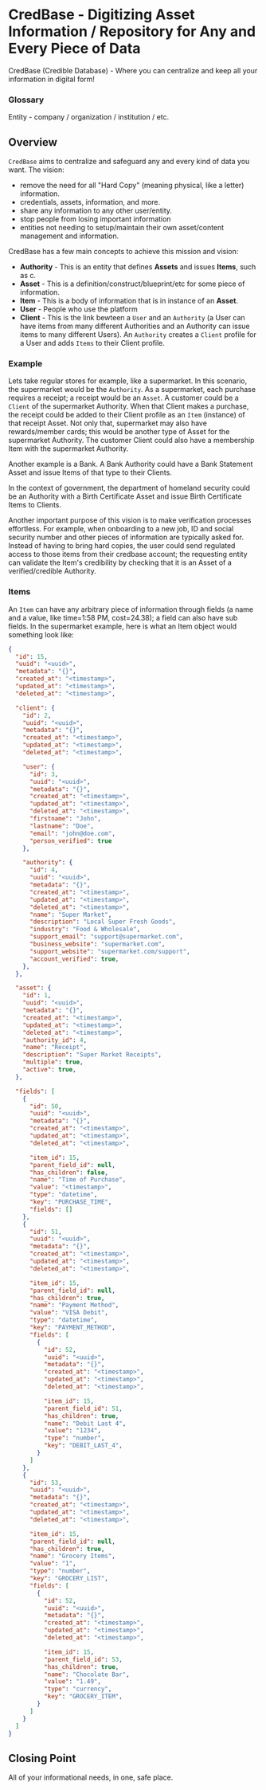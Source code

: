 # CredBase - Digitizing Asset Information / Repository for Any and Every Piece of Data


CredBase (Credible Database) - Where you can centralize and keep all your information in digital form!


### Glossary

Entity - company / organization / institution / etc.


## Overview

`CredBase` aims to centralize and safeguard any and every kind of data you want. The vision:
* remove the need for all "Hard Copy" (meaning physical, like a letter) information.
* credentials, assets, information, and more.
* share any information to any other user/entity.
* stop people from losing important information
* entities not needing to setup/maintain their own asset/content management and information.


CredBase has a few main concepts to achieve this mission and vision:
* **Authority** - This is an entity that defines **Assets** and issues **Items**, such as c.
* **Asset** - This is a definition/construct/blueprint/etc for some piece of information.
* **Item** - This is a body of information that is in instance of an **Asset**.
* **User** - People who use the platform
* **Client** - This is the link bewteen a `User` and an `Authority` (a User can have items from many different Authorities and an Authority can issue items to many different Users). An `Authority` creates a `Client` profile for a User and adds `Items` to their Client profile.



### Example

Lets take regular stores for example, like a supermarket. In this scenario, the supermarket would be the `Authority`. As a supermarket, each purchase requires a  receipt; a receipt would be an `Asset`. A customer could be a `Client` of the supermarket Authority. When that Client makes a purchase, the receipt could be added to their Client profile as an `Item` (instance) of that receipt Asset. Not only that, supermarket may also have rewards/member cards; this would be another type of Asset for the supermarket Authority. The customer Client could also have a membership Item with the supermarket Authority.

Another example is a Bank. A Bank Authority could have a Bank Statement Asset and issue Items of that type to their Clients.

In the context of government, the department of homeland security could be an Authority with a Birth Certificate Asset and issue Birth Certificate Items to Clients.



Another important purpose of this vision is to make verification processes effortless. For example, when onboarding to a new job, ID and social security number and other pieces of information are typically asked for. Instead of having to bring hard copies, the user could send regulated access to those items from their credbase account; the requesting entity can validate the Item's credibility by checking that it is an Asset of a verified/credible Authority.



### Items

An `Item` can have any arbitrary piece of information through fields (a name and a value, like time=1:58 PM, cost=24.38); a field can also have sub fields. In the supermarket example, here is what an Item object would something look like:

```json
{
  "id": 15,
  "uuid": "<uuid>",
  "metadata": "{}",
  "created_at": "<timestamp>",
  "updated_at": "<timestamp>",
  "deleted_at": "<timestamp>",

  "client": {
    "id": 2,
    "uuid": "<uuid>",
    "metadata": "{}",
    "created_at": "<timestamp>",
    "updated_at": "<timestamp>",
    "deleted_at": "<timestamp>",

    "user": {
      "id": 3,
      "uuid": "<uuid>",
      "metadata": "{}",
      "created_at": "<timestamp>",
      "updated_at": "<timestamp>",
      "deleted_at": "<timestamp>",
      "firstname": "John",
      "lastname": "Doe",
      "email": "john@doe.com",
      "person_verified": true
    },

    "authority": {
      "id": 4,
      "uuid": "<uuid>",
      "metadata": "{}",
      "created_at": "<timestamp>",
      "updated_at": "<timestamp>",
      "deleted_at": "<timestamp>",
      "name": "Super Market",
      "description": "Local Super Fresh Goods",
      "industry": "Food & Wholesale",
      "support_email": "support@supermarket.com",
      "business_website": "supermarket.com",
      "support_website": "supermarket.com/support",
      "account_verified": true,
    },
  },

  "asset": {
    "id": 1,
    "uuid": "<uuid>",
    "metadata": "{}",
    "created_at": "<timestamp>",
    "updated_at": "<timestamp>",
    "deleted_at": "<timestamp>",
    "authority_id": 4,
    "name": "Receipt",
    "description": "Super Market Receipts",
    "multiple": true,
    "active": true,
  },

  "fields": [
    {
      "id": 50,
      "uuid": "<uuid>",
      "metadata": "{}",
      "created_at": "<timestamp>",
      "updated_at": "<timestamp>",
      "deleted_at": "<timestamp>",

      "item_id": 15,
      "parent_field_id": null,
      "has_children": false,
      "name": "Time of Purchase",
      "value": "<timestamp>",
      "type": "datetime",
      "key": "PURCHASE_TIME",
      "fields": []
    },
    {
      "id": 51,
      "uuid": "<uuid>",
      "metadata": "{}",
      "created_at": "<timestamp>",
      "updated_at": "<timestamp>",
      "deleted_at": "<timestamp>",

      "item_id": 15,
      "parent_field_id": null,
      "has_children": true,
      "name": "Payment Method",
      "value": "VISA Debit",
      "type": "datetime",
      "key": "PAYMENT_METHOD",
      "fields": [
        {
          "id": 52,
          "uuid": "<uuid>",
          "metadata": "{}",
          "created_at": "<timestamp>",
          "updated_at": "<timestamp>",
          "deleted_at": "<timestamp>",

          "item_id": 15,
          "parent_field_id": 51,
          "has_children": true,
          "name": "Debit Last 4",
          "value": "1234",
          "type": "number",
          "key": "DEBIT_LAST_4",
        }
      ]
    },
    {
      "id": 53,
      "uuid": "<uuid>",
      "metadata": "{}",
      "created_at": "<timestamp>",
      "updated_at": "<timestamp>",
      "deleted_at": "<timestamp>",

      "item_id": 15,
      "parent_field_id": null,
      "has_children": true,
      "name": "Grocery Items",
      "value": "1",
      "type": "number",
      "key": "GROCERY_LIST",
      "fields": [
        {
          "id": 52,
          "uuid": "<uuid>",
          "metadata": "{}",
          "created_at": "<timestamp>",
          "updated_at": "<timestamp>",
          "deleted_at": "<timestamp>",

          "item_id": 15,
          "parent_field_id": 53,
          "has_children": true,
          "name": "Chocolate Bar",
          "value": "1.49",
          "type": "currency",
          "key": "GROCERY_ITEM",
        }
      ]
    }
  ]
}
```



## Closing Point


All of your informational needs, in one, safe place.